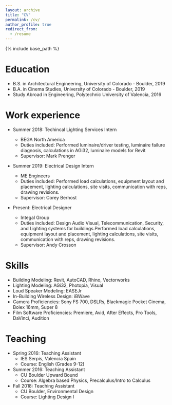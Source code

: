 ```yaml
---
layout: archive
title: "CV"
permalink: /cv/
author_profile: true
redirect_from:
  - /resume
---
```


{% include base_path %}

Education
======
* B.S. in Architectural Engineering, University of Colorado - Boulder, 2019
* B.A. in Cinema Studies, University of Colorado - Boulder, 2019
* Study Abroad in Engineering, Polytechnic University of Valencia, 2016

Work experience
======
* Summer 2018: Techincal Lighting Services Intern
  * BEGA North America
  * Duties included: Performed luminaire/driver testing, luminaire failure diagnosis, calculations in AGi32, luminaire models for Revit
  * Supervisor: Mark Prenger

* Summer 2019: Electrical Design Intern
  * ME Engineers
  * Duties included: Performed load calculations, equipment layout and placement, lighting calculations, site visits, communication with reps, drawing revisions.
  * Supervisor: Corey Berhost
  
* Present: Electrical Designer
  * Integal Group
  * Duties included: Design Audio Visual, Telecommunication, Security, and Lighting systems for buildings.Performed load calculations, equipment layout and placement, lighting calculations, site visits, communication with reps, drawing revisions.
  * Supervisor: Andy Crosson
  
Skills
======
* Building Modeling: Revit, AutoCAD, Rhino, Vectorworks
* Lighting Modeling: AGi32, Photopia, Visual
* Loud Speaker Modeling: EASEJr
* In-Building Wireless Design: iBWave
* Camera Proficiencies: Sony FS 700, DSLRs, Blackmagic Pocket Cinema, Bolex 16mm, Super 8
* Film Software Proficiencies: Premiere, Avid, After Effects, Pro Tools, DaVinci, Audition

Teaching
======
* Spring 2016: Teaching Assistant
  * IES Serpis, Valencia Spain 
  * Course: English (Grades 9-12)
* Summer 2016: Teaching Assistant
  * CU Boulder Upward Bound
  * Course: Algebra based Physics, Precalculus/Intro to Calculus
* Fall 2018: Teaching Assistant
  * CU Boulder, Environmental Design
  * Course: Lighting Design I 
 

